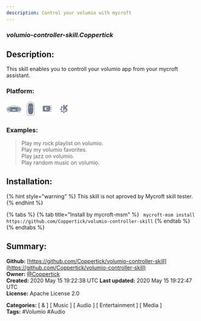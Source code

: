 ```yaml
---
description: Control your volumio with mycroft
---
```


### _volumio-controller-skill.Coppertick_  
## Description:  
This skill enables you to controll your volumio app from your mycroft assistant.  
  
  
### Platform:  
 ![Mark I](../.gitbook/assets/mark-1-icon.png)  ![Mark II](../.gitbook/assets/mark-2-icon.png)  ![Picroft](../.gitbook/assets/picroft-icon.png)  ![plasmoid](../.gitbook/assets/kde.png)   
### Examples:  
> Play my rock playlist on volumio.  
> Play my volumio favorites.  
> Play jazz on volumio.  
> Play random music on volumio.  
  
## Installation:  
{% hint style="warning" %}
This skill is not aproved by Mycroft skill tester.
{% endhint %}
    
{% tabs %}
{% tab title="Install by mycroft-msm" %}
``` mycroft-msm install https://github.com/Coppertick/volumio-controller-skill```
{% endtab %}
  {% endtabs %}
    
## Summary:  
**Github:** [https://github.com/Coppertick/volumio-controller-skill](https://github.com/Coppertick/volumio-controller-skill)  
**Owner:** [@Coppertick](https://github.com/Coppertick)  
**Created:** 2020 May 15 19:22:38 UTC  **Last updated:** 2020 May 15 19:22:47 UTC  
**License:** Apache License 2.0  
  
**Categories:** [ & ] [ Music ] [ Audio ] [ Entertainment ] [ Media ]   
**Tags:** \#Volumio \#Audio   
